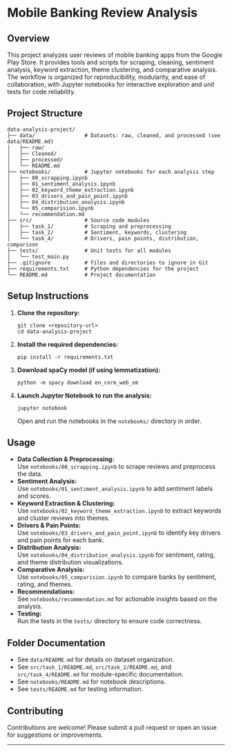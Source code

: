 # Mobile Banking Review Analysis

## Overview
This project analyzes user reviews of mobile banking apps from the Google Play Store. It provides tools and scripts for scraping, cleaning, sentiment analysis, keyword extraction, theme clustering, and comparative analysis. The workflow is organized for reproducibility, modularity, and ease of collaboration, with Jupyter notebooks for interactive exploration and unit tests for code reliability.

## Project Structure
```
data-analysis-project/
├── data/                # Datasets: raw, cleaned, and processed (see data/README.md)
│   ├── raw/
│   ├── Cleaned/
│   ├── processed/
│   └── README.md
├── notebooks/           # Jupyter notebooks for each analysis step
│   ├── 00_scrapping.ipynb
│   ├── 01_sentiment_analysis.ipynb
│   ├── 02_keyword_theme_extraction.ipynb
│   ├── 03_drivers_and_pain_point.ipynb
│   ├── 04_distribution_analysis.ipynb
│   └── 05_comparision.ipynb
│   └── recommendation.md
├── src/                 # Source code modules
│   ├── task_1/          # Scraping and preprocessing
│   ├── task_2/          # Sentiment, keywords, clustering
│   └── task_4/          # Drivers, pain points, distribution, comparison
├── tests/               # Unit tests for all modules
│   └── test_main.py
├── .gitignore           # Files and directories to ignore in Git
├── requirements.txt     # Python dependencies for the project
└── README.md            # Project documentation
```

## Setup Instructions

1. **Clone the repository:**
   ```
   git clone <repository-url>
   cd data-analysis-project
   ```

2. **Install the required dependencies:**
   ```
   pip install -r requirements.txt
   ```

3. **Download spaCy model (if using lemmatization):**
   ```
   python -m spacy download en_core_web_sm
   ```

4. **Launch Jupyter Notebook to run the analysis:**
   ```
   jupyter notebook
   ```
   Open and run the notebooks in the `notebooks/` directory in order.

## Usage

- **Data Collection & Preprocessing:**  
  Use `notebooks/00_scrapping.ipynb` to scrape reviews and preprocess the data.
- **Sentiment Analysis:**  
  Use `notebooks/01_sentiment_analysis.ipynb` to add sentiment labels and scores.
- **Keyword Extraction & Clustering:**  
  Use `notebooks/02_keyword_theme_extraction.ipynb` to extract keywords and cluster reviews into themes.
- **Drivers & Pain Points:**  
  Use `notebooks/03_drivers_and_pain_point.ipynb` to identify key drivers and pain points for each bank.
- **Distribution Analysis:**  
  Use `notebooks/04_distribution_analysis.ipynb` for sentiment, rating, and theme distribution visualizations.
- **Comparative Analysis:**  
  Use `notebooks/05_comparision.ipynb` to compare banks by sentiment, rating, and themes.
- **Recommendations:**  
  See `notebooks/recommendation.md` for actionable insights based on the analysis.
- **Testing:**  
  Run the tests in the `tests/` directory to ensure code correctness.

## Folder Documentation

- See `data/README.md` for details on dataset organization.
- See `src/task_1/README.md`, `src/task_2/README.md`, and `src/task_4/README.md` for module-specific documentation.
- See `notebooks/README.md` for notebook descriptions.
- See `tests/README.md` for testing information.

## Contributing

Contributions are welcome! Please submit a pull request or open an issue for suggestions or improvements.

---
